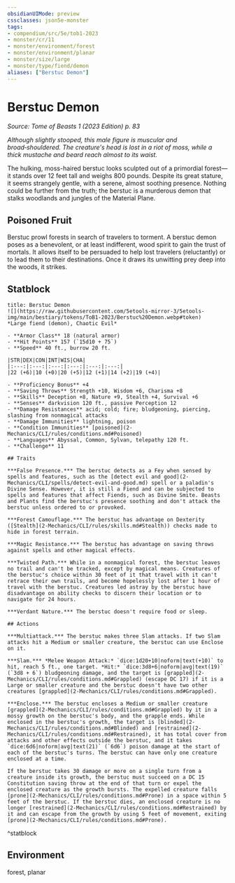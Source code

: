 ```yaml
---
obsidianUIMode: preview
cssclasses: json5e-monster
tags:
- compendium/src/5e/tob1-2023
- monster/cr/11
- monster/environment/forest
- monster/environment/planar
- monster/size/large
- monster/type/fiend/demon
aliases: ["Berstuc Demon"]
---
```

# Berstuc Demon
*Source: Tome of Beasts 1 (2023 Edition) p. 83*  

*Although slightly stooped, this male figure is muscular and broad‑shouldered. The creature's head is lost in a riot of moss, while a thick mustache and beard reach almost to its waist.*

The hulking, moss-haired berstuc looks sculpted out of a primordial forest—it stands over 12 feet tall and weighs 800 pounds. Despite its great stature, it seems strangely gentle, with a serene, almost soothing presence. Nothing could be further from the truth; the berstuc is a murderous demon that stalks woodlands and jungles of the Material Plane.

## Poisoned Fruit

Berstuc prowl forests in search of travelers to torment. A berstuc demon poses as a benevolent, or at least indifferent, wood spirit to gain the trust of mortals. It allows itself to be persuaded to help lost travelers (reluctantly) or to lead them to their destinations. Once it draws its unwitting prey deep into the woods, it strikes.

## Statblock

```ad-statblock
title: Berstuc Demon
![](https://raw.githubusercontent.com/5etools-mirror-3/5etools-img/main/bestiary/tokens/ToB1-2023/Berstuc%20Demon.webp#token)
*Large fiend (demon), Chaotic Evil*

- **Armor Class** 18 (natural armor)
- **Hit Points** 157 (`15d10 + 75`)
- **Speed** 40 ft., burrow 20 ft.

|STR|DEX|CON|INT|WIS|CHA|
|:---:|:---:|:---:|:---:|:---:|:---:|
|22 (+6)|10 (+0)|20 (+5)|12 (+1)|14 (+2)|19 (+4)|

- **Proficiency Bonus** +4
- **Saving Throws** Strength +10, Wisdom +6, Charisma +8
- **Skills** Deception +8, Nature +9, Stealth +4, Survival +6
- **Senses** darkvision 120 ft., passive Perception 12
- **Damage Resistances** acid; cold; fire; bludgeoning, piercing, slashing from nonmagical attacks
- **Damage Immunities** lightning, poison
- **Condition Immunities** [poisoned](2-Mechanics/CLI/rules/conditions.md#Poisoned)
- **Languages** Abyssal, Common, Sylvan, telepathy 120 ft.
- **Challenge** 11

## Traits

***False Presence.*** The berstuc detects as a Fey when sensed by spells and features, such as the [detect evil and good](2-Mechanics/CLI/spells/detect-evil-and-good.md) spell or a paladin's Divine Sense. However, it is still a Fiend and can be subjected to spells and features that affect Fiends, such as Divine Smite. Beasts and Plants find the berstuc's presence soothing and don't attack the berstuc unless ordered to or provoked.

***Forest Camouflage.*** The berstuc has advantage on Dexterity ([Stealth](2-Mechanics/CLI/rules/skills.md#Stealth)) checks made to hide in forest terrain.

***Magic Resistance.*** The berstuc has advantage on saving throws against spells and other magical effects.

***Twisted Path.*** While in a nonmagical forest, the berstuc leaves no trail and can't be tracked, except by magical means. Creatures of the berstuc's choice within 30 feet of it that travel with it can't retrace their own trails, and become hopelessly lost after 1 hour of travel with the berstuc. Creatures led astray by the berstuc have disadvantage on ability checks to discern their location or to navigate for 24 hours.

***Verdant Nature.*** The berstuc doesn't require food or sleep.

## Actions

***Multiattack.*** The berstuc makes three Slam attacks. If two Slam attacks hit a Medium or smaller creature, the berstuc can use Enclose on it.

***Slam.*** *Melee Weapon Attack:* `dice:1d20+10|noform|text(+10)` to hit, reach 5 ft., one target. *Hit:* `dice:3d8+6|noform|avg|text(19)` (`3d8 + 6`) bludgeoning damage, and the target is [grappled](2-Mechanics/CLI/rules/conditions.md#Grappled) (escape DC 17) if it is a Large or smaller creature and the berstuc doesn't have two other creatures [grappled](2-Mechanics/CLI/rules/conditions.md#Grappled).

***Enclose.*** The berstuc encloses a Medium or smaller creature [grappled](2-Mechanics/CLI/rules/conditions.md#Grappled) by it in a mossy growth on the berstuc's body, and the grapple ends. While enclosed in the berstuc's growth, the target is [blinded](2-Mechanics/CLI/rules/conditions.md#Blinded) and [restrained](2-Mechanics/CLI/rules/conditions.md#Restrained), it has total cover from attacks and other effects outside the berstuc, and it takes `dice:6d6|noform|avg|text(21)` (`6d6`) poison damage at the start of each of the berstuc's turns. The berstuc can have only one creature enclosed at a time.

If the berstuc takes 30 damage or more on a single turn from a creature inside its growth, the berstuc must succeed on a DC 15 Constitution saving throw at the end of that turn or expel the enclosed creature as the growth bursts. The expelled creature falls [prone](2-Mechanics/CLI/rules/conditions.md#Prone) in a space within 5 feet of the berstuc. If the berstuc dies, an enclosed creature is no longer [restrained](2-Mechanics/CLI/rules/conditions.md#Restrained) by it and can escape from the growth by using 5 feet of movement, exiting [prone](2-Mechanics/CLI/rules/conditions.md#Prone).
```
^statblock

## Environment

forest, planar